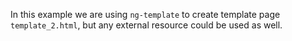 In this example we are using `ng-template` to create template page `template_2.html`, but any external resource could be used as well.
